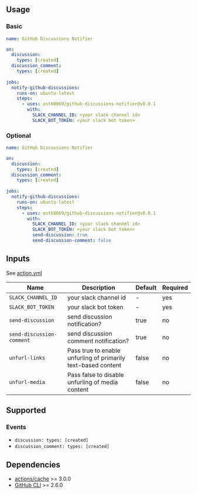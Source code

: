 ## Usage

### Basic

```yml
name: GitHub Discussions Notifier

on:
  discussion:
    types: [created]
  discussion_comment:
    types: [created]
    
jobs:
  notify-github-discussions:
    runs-on: ubuntu-latest
    steps:
      - uses: ostk0069/github-discussions-notifier@v0.0.1
        with:
          SLACK_CHANNEL_ID: <your slack channel id>
          SLACK_BOT_TOKEN: <your slack bot token>
```

### Optional

```yml
name: GitHub Discussions Notifier

on:
  discussion:
    types: [created]
  discussion_comment:
    types: [created]
    
jobs:
  notify-github-discussions:
    runs-on: ubuntu-latest
    steps:
      - uses: ostk0069/github-discussions-notifier@v0.0.1
        with:
          SLACK_CHANNEL_ID: <your slack channel id>
          SLACK_BOT_TOKEN: <your slack bot token>
          send-discussion: true
          send-discussion-comment: false
```

## Inputs

See [action.yml](action.yml)

| Name | Description | Default | Required |
| - | - | - | - |
| `SLACK_CHANNEL_ID` | your slack channel id | - | yes |
| `SLACK_BOT_TOKEN` | your slack bot token | - | yes |
| `send-discussion` | send discussion notification? | true | no |
| `send-discussion-comment` | send discussion comment notification? | true | no |
| `unfurl-links` | Pass true to enable unfurling of primarily text-based content | false | no |
| `unfurl-media` | Pass false to disable unfurling of media content | false | no |

## Supported

### Events

- `discussion: types: [created]`
- `discussion_comment: types: [created]`

## Dependencies

- [actions/cache](https://github.com/actions/cache) >= 3.0.0
- [GitHub CLI](https://cli.github.com/) >= 2.6.0
